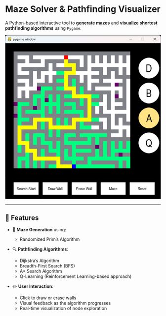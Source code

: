 # Maze Solver & Pathfinding Visualizer

A Python-based interactive tool to **generate mazes** and **visualize shortest pathfinding algorithms** using `Pygame`.

![Screenshot](assets/UI.png) 

---

## 🚀 Features

- 🧱 **Maze Generation** using:
  - Randomized Prim’s Algorithm

- 🔍 **Pathfinding Algorithms**:
  - Dijkstra’s Algorithm
  - Breadth-First Search (BFS)
  - A* Search Algorithm
  - Q-Learning (Reinforcement Learning-based approach)

- ✏️ **User Interaction**:
  - Click to draw or erase walls
  - Visual feedback as the algorithm progresses
  - Real-time visualization of node exploration
